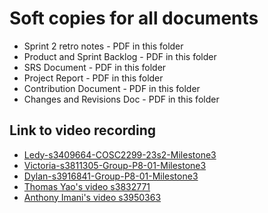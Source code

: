 # Soft copies for all documents

- Sprint 2 retro notes - PDF in this folder
- Product and Sprint Backlog - PDF in this folder
- SRS Document - PDF in this folder
- Project Report - PDF in this folder
- Contribution Document - PDF in this folder
- Changes and Revisions Doc - PDF in this folder

## Link to video recording

- [Ledy-s3409664-COSC2299-23s2-Milestone3](https://rmiteduau-my.sharepoint.com/:v:/g/personal/s3409664_student_rmit_edu_au/EdByG7uJ0NVMgtF9ejyKi8EBOwAqt6F30d2u_tK4OZCdDQ?e=twFis7)
- [Victoria-s3811305-Group-P8-01-Milestone3](https://rmiteduau-my.sharepoint.com/:v:/g/personal/s3811305_student_rmit_edu_au/EaCXliUpb7ZFlsQxuj6ixAMBU6DKr1aR4_nj4Ft8ua0Vlw?nav=eyJyZWZlcnJhbEluZm8iOnsicmVmZXJyYWxBcHAiOiJTdHJlYW1XZWJBcHAiLCJyZWZlcnJhbFZpZXciOiJTaGFyZURpYWxvZyIsInJlZmVycmFsQXBwUGxhdGZvcm0iOiJXZWIiLCJyZWZlcnJhbE1vZGUiOiJ2aWV3In19&e=VB9PI2)
- [Dylan-s3916841-Group-P8-01-Milestone3](https://rmiteduau-my.sharepoint.com/:v:/r/personal/s3916841_student_rmit_edu_au/Documents/GROUP-P8-01%20COSC2299-23s2%20Milestone%203.mov?csf=1&web=1&e=18OXp3&nav=eyJyZWZlcnJhbEluZm8iOnsicmVmZXJyYWxBcHAiOiJTdHJlYW1XZWJBcHAiLCJyZWZlcnJhbFZpZXciOiJTaGFyZURpYWxvZyIsInJlZmVycmFsQXBwUGxhdGZvcm0iOiJXZWIiLCJyZWZlcnJhbE1vZGUiOiJ2aWV3In19)
- [Thomas Yao's video s3832771](https://rmiteduau-my.sharepoint.com/:v:/g/personal/s3832771_student_rmit_edu_au/ERJmbivO7sRPsa41eGe3TNIBzmBTuu-Ec9mhQxCH6CZ3ug?nav=eyJyZWZlcnJhbEluZm8iOnsicmVmZXJyYWxBcHAiOiJTdHJlYW1XZWJBcHAiLCJyZWZlcnJhbFZpZXciOiJTaGFyZURpYWxvZyIsInJlZmVycmFsQXBwUGxhdGZvcm0iOiJXZWIiLCJyZWZlcnJhbE1vZGUiOiJ2aWV3In19&e=od9cip)
- [Anthony Imani's video s3950363](https://rmiteduau-my.sharepoint.com/:v:/g/personal/s3950363_student_rmit_edu_au/EcDDJHZKETBKp-vgGJpEIUoB06XAThcnnyaDS2RHCzl3pg?nav=eyJyZWZlcnJhbEluZm8iOnsicmVmZXJyYWxBcHAiOiJTdHJlYW1XZWJBcHAiLCJyZWZlcnJhbFZpZXciOiJTaGFyZURpYWxvZyIsInJlZmVycmFsQXBwUGxhdGZvcm0iOiJXZWIiLCJyZWZlcnJhbE1vZGUiOiJ2aWV3In19&e=JOlRnl)
